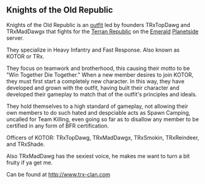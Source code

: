 ## Knights of the Old Republic

Knights of the Old Republic is an [outfit](../terminology/Outfit.md) led by
founders TRxTopDawg and TRxMadDawgx that fights for the
[Terran Republic](../etc/Terran_Republic.md) on the [Emerald](../etc/Emerald.md)
[Planetside](../etc/PlanetSide.md) server.

They specialize in Heavy Infantry and Fast Response. Also known as KOTOR or TRx.

They focus on teamwork and brotherhood, this causing their motto to be "Win
Together Die Together." When a new member desires to join KOTOR, they must first
start a completely new character. In this way, they have developed and grown
with the outfit, having built their character and developed their gameplay to
match that of the outfit's principles and ideals.

They hold themselves to a high standard of gameplay, not allowing their own
members to do such hated and despciable acts as Spawn Camping, uncalled for Team
Killing, even going so far as to disallow any member to be certified in any form
of BFR certification.

Officers of KOTOR: TRxTopDawg, TRxMadDawgx, TRxSmokin, TRxReindeer, and
TRxShade.

Also TRxMadDawg has the sexiest voice, he makes me want to turn a bit fruity if
ya get me.

Can be found at [<http://www.trx-clan.com>](http://www.trx-clan.com)
